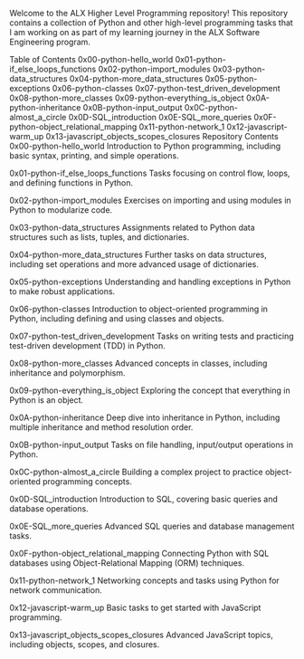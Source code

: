 Welcome to the ALX Higher Level Programming repository! This repository contains a collection of Python and other high-level programming tasks that I am working on as part of my learning journey in the ALX Software Engineering program.

Table of Contents
0x00-python-hello_world
0x01-python-if_else_loops_functions
0x02-python-import_modules
0x03-python-data_structures
0x04-python-more_data_structures
0x05-python-exceptions
0x06-python-classes
0x07-python-test_driven_development
0x08-python-more_classes
0x09-python-everything_is_object
0x0A-python-inheritance
0x0B-python-input_output
0x0C-python-almost_a_circle
0x0D-SQL_introduction
0x0E-SQL_more_queries
0x0F-python-object_relational_mapping
0x11-python-network_1
0x12-javascript-warm_up
0x13-javascript_objects_scopes_closures
Repository Contents
0x00-python-hello_world
Introduction to Python programming, including basic syntax, printing, and simple operations.

0x01-python-if_else_loops_functions
Tasks focusing on control flow, loops, and defining functions in Python.

0x02-python-import_modules
Exercises on importing and using modules in Python to modularize code.

0x03-python-data_structures
Assignments related to Python data structures such as lists, tuples, and dictionaries.

0x04-python-more_data_structures
Further tasks on data structures, including set operations and more advanced usage of dictionaries.

0x05-python-exceptions
Understanding and handling exceptions in Python to make robust applications.

0x06-python-classes
Introduction to object-oriented programming in Python, including defining and using classes and objects.

0x07-python-test_driven_development
Tasks on writing tests and practicing test-driven development (TDD) in Python.

0x08-python-more_classes
Advanced concepts in classes, including inheritance and polymorphism.

0x09-python-everything_is_object
Exploring the concept that everything in Python is an object.

0x0A-python-inheritance
Deep dive into inheritance in Python, including multiple inheritance and method resolution order.

0x0B-python-input_output
Tasks on file handling, input/output operations in Python.

0x0C-python-almost_a_circle
Building a complex project to practice object-oriented programming concepts.

0x0D-SQL_introduction
Introduction to SQL, covering basic queries and database operations.

0x0E-SQL_more_queries
Advanced SQL queries and database management tasks.

0x0F-python-object_relational_mapping
Connecting Python with SQL databases using Object-Relational Mapping (ORM) techniques.

0x11-python-network_1
Networking concepts and tasks using Python for network communication.

0x12-javascript-warm_up
Basic tasks to get started with JavaScript programming.

0x13-javascript_objects_scopes_closures
Advanced JavaScript topics, including objects, scopes, and closures.

